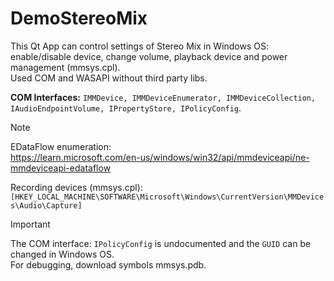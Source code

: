 # DemoStereoMix

This Qt App can control settings of Stereo Mix in Windows OS: enable/disable device, change volume, playback device and power management (mmsys.cpl).  
Used COM and WASAPI without third party libs.

**COM Interfaces:** `IMMDevice, IMMDeviceEnumerator, IMMDeviceCollection, IAudioEndpointVolume, IPropertyStore, IPolicyConfig`.

> [!NOTE]
> EDataFlow enumeration:  
> https://learn.microsoft.com/en-us/windows/win32/api/mmdeviceapi/ne-mmdeviceapi-edataflow
> 
> Recording devices (mmsys.cpl):  
> `[HKEY_LOCAL_MACHINE\SOFTWARE\Microsoft\Windows\CurrentVersion\MMDevices\Audio\Capture]`   

> [!IMPORTANT]
> The COM interface: `IPolicyConfig` is undocumented and the `GUID` can be changed in Windows OS.  
> For debugging, download symbols mmsys.pdb.
